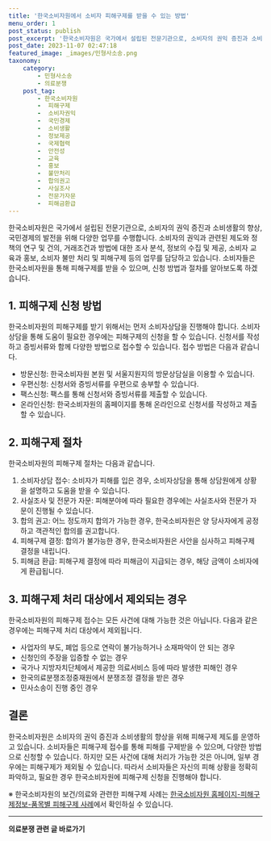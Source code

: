 ```yaml
---
title: '한국소비자원에서 소비자 피해구제를 받을 수 있는 방법'
menu_order: 1
post_status: publish
post_excerpt: '한국소비자원은 국가에서 설립된 전문기관으로, 소비자의 권익 증진과 소비생활의 향상, 국민경제의 발전을 위해 다양한 업무를 수행합니다. 소비자의 권익과 관련된 제도와 정책의 연구 및 건의, 거래조건과 방법에 대한 조사 분석, 정보의 수집 및 제공, 소비자 교육과 홍보, 소비자 불만 처리 및 피해구제 등의 업무를 담당하고 있습니다. 소비자들은 한국소비자원을 통해 피해구제를 받을 수 있으며, 신청 방법과 절차를 알아보도록 하겠습니다.'
post_date: 2023-11-07 02:47:18
featured_image: _images/민형사소송.png
taxonomy:
    category:
        - 민형사소송
        - 의료분쟁
    post_tag:
        - 한국소비자원
        -  피해구제
        -  소비자권익
        -  국민경제
        -  소비생활
        -  정보제공
        -  국제협력
        -  안전성
        -  교육
        -  홍보
        -  불만처리
        -  합의권고
        -  사실조사
        -  전문가자문
        -  피해금환급
---
```



한국소비자원은 국가에서 설립된 전문기관으로, 소비자의 권익 증진과 소비생활의 향상, 국민경제의 발전을 위해 다양한 업무를 수행합니다. 소비자의 권익과 관련된 제도와 정책의 연구 및 건의, 거래조건과 방법에 대한 조사 분석, 정보의 수집 및 제공, 소비자 교육과 홍보, 소비자 불만 처리 및 피해구제 등의 업무를 담당하고 있습니다. 소비자들은 한국소비자원을 통해 피해구제를 받을 수 있으며, 신청 방법과 절차를 알아보도록 하겠습니다.

## 1. 피해구제 신청 방법

한국소비자원의 피해구제를 받기 위해서는 먼저 소비자상담을 진행해야 합니다. 소비자상담을 통해 도움이 필요한 경우에는 피해구제의 신청을 할 수 있습니다. 신청서를 작성하고 증빙서류와 함께 다양한 방법으로 접수할 수 있습니다. 접수 방법은 다음과 같습니다.

- 방문신청: 한국소비자원 본원 및 서울지원지의 방문상담실을 이용할 수 있습니다.
- 우편신청: 신청서와 증빙서류를 우편으로 송부할 수 있습니다.
- 팩스신청: 팩스를 통해 신청서와 증빙서류를 제출할 수 있습니다.
- 온라인신청: 한국소비자원의 홈페이지를 통해 온라인으로 신청서를 작성하고 제출할 수 있습니다.

## 2. 피해구제 절차

한국소비자원의 피해구제 절차는 다음과 같습니다.

1. 소비자상담 접수: 소비자가 피해를 입은 경우, 소비자상담을 통해 상담원에게 상황을 설명하고 도움을 받을 수 있습니다.
2. 사실조사 및 전문가 자문: 피해분야에 따라 필요한 경우에는 사실조사와 전문가 자문이 진행될 수 있습니다.
3. 합의 권고: 어느 정도까지 합의가 가능한 경우, 한국소비자원은 양 당사자에게 공정하고 객관적인 합의를 권고합니다.
4. 피해구제 결정: 합의가 불가능한 경우, 한국소비자원은 사안을 심사하고 피해구제 결정을 내립니다.
5. 피해금 환급: 피해구제 결정에 따라 피해금이 지급되는 경우, 해당 금액이 소비자에게 환급됩니다.

## 3. 피해구제 처리 대상에서 제외되는 경우

한국소비자원의 피해구제 접수는 모든 사건에 대해 가능한 것은 아닙니다. 다음과 같은 경우에는 피해구제 처리 대상에서 제외됩니다.

- 사업자의 부도, 폐업 등으로 연락이 불가능하거나 소재파악이 안 되는 경우
- 신청인의 주장을 입증할 수 없는 경우
- 국가나 지방자치단체에서 제공한 의료서비스 등에 따라 발생한 피해인 경우
- 한국의료분쟁조정중재원에서 분쟁조정 결정을 받은 경우
- 민사소송이 진행 중인 경우

## 결론

한국소비자원은 소비자의 권익 증진과 소비생활의 향상을 위해 피해구제 제도를 운영하고 있습니다. 소비자들은 피해구제 접수를 통해 피해를 구제받을 수 있으며, 다양한 방법으로 신청할 수 있습니다. 하지만 모든 사건에 대해 처리가 가능한 것은 아니며, 일부 경우에는 피해구제가 제외될 수 있습니다. 따라서 소비자들은 자신의 피해 상황을 정확히 파악하고, 필요한 경우 한국소비자원에 피해구제 신청을 진행해야 합니다.

※ 한국소비자원의 보건/의료와 관련한 피해구제 사례는 [한국소비자원 홈페이지-피해구제정보-품목별 피해구제 사례](www.kca.go.kr)에서 확인하실 수 있습니다.
<!-- wp:separator -->
<hr class="wp-block-separator has-alpha-channel-opacity"/>
<!-- /wp:separator -->

<!-- wp:group {"backgroundColor":"base","layout":{"type":"constrained"}} -->
<div class="wp-block-group has-base-background-color has-background"><!-- wp:paragraph {"align":"center","fontSize":"medium"} -->
<p class="has-text-align-center has-large-font-size"><strong>의료분쟁 관련 글 바로가기</strong></p>
<!-- /wp:paragraph -->


<!-- wp:latest-posts
{"categories":[{"id":19793,"count":19,"description":"","link":"https://uknowlaw.com/category/%ec%9d%98%eb%a3%8c%eb%b6%84%ec%9f%81/","name":"의료분쟁","slug":"의료분쟁","taxonomy":"category","parent":0,"meta":[],"_links":{"self":[{"href":"https://uknowlaw.com/wp-json/wp/v2/categories/19793"}],"collection":[{"href":"https://uknowlaw.com/wp-json/wp/v2/categories"}],"about":[{"href":"https://uknowlaw.com/wp-json/wp/v2/taxonomies/category"}],"wp:post_type":[{"href":"https://uknowlaw.com/wp-json/wp/v2/posts?categories=19793"}],"curies":[{"name":"wp","href":"https://api.w.org/{rel}","templated":true}]}}],"postsToShow":100,"excerptLength":28,"postLayout":"grid","columns":2,"featuredImageAlign":"left","featuredImageSizeSlug":"large","fontSize":"small"} /--></div>
<!-- /wp:group -->